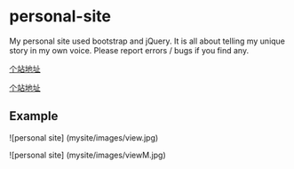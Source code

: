 # personal-site
My personal site used bootstrap and jQuery. It is all about telling my unique story in my own voice. Please report errors / bugs if you find any.

[个站地址](https://raganyayoung.github.io/personal-site/)

[个站地址](https://raganyayoung.github.io/personal-site/)

##  Example
![personal site] (mysite/images/view.jpg)

![personal site] (mysite/images/viewM.jpg)


 
